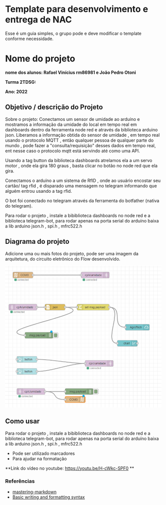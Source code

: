 # Template para desenvolvimento e entrega de NAC

Esse é um guia simples, o grupo pode e deve modificar o template conforme necessidade. 

# Nome do projeto

**nome dos alunos: Rafael Vinícius rm86981 e João Pedro Otoni** 

**Turma 2TDSG:**

**Ano: 2022**

## Objetivo / descrição do Projeto

Sobre o projeto:
Conectamos um sensor de umidade ao arduíno e mostramos a informação da umidade do local em tempo real em dashboards dentro da ferramenta node red e através da biblioteca arduino json. Liberamos a informação obtida do sensor de umidade , em tempo real usando o protocolo MQTT , então qualquer pessoa de qualquer parte do mundo , pode fazer a "consulta/requisição" desses dados em tempo real, ent nesse caso o protocolo mqtt está servindo até como uma API.

Usando a tag button da biblioteca dashboards atrelamos ela a um servo motor , onde ela gira 180 graus , basta clicar no botão no node red que ela gira.

Conectamos o arduíno a um sistema de RfID , onde ao usuário encostar seu cartão/ tag rfid , é disparado uma mensagem no telegram informando que alguém entrou usando a tag rfid.

O bot foi conectado no telegram através da ferramenta do botfather (nativa do telegram).

Para rodar o projeto , instale a bibiblioteca dashboards no node red e a biblioteca telegram-bot, para rodar apenas na porta serial do arduíno baixa a lib arduino json.h , spi.h , mfrc522.h

## Diagrama do projeto

Adicione uma ou mais fotos do projeto, pode ser uma imagem da arquitetura, do circuito eletrônico do Flow desenvolvido. 

<img src="/MicrosoftTeams-image (31).png" width="550">


## Como usar 


Para rodar o projeto , instale a bibiblioteca dashboards no node red e a biblioteca telegram-bot, para rodar apenas na porta serial do arduíno baixa a lib arduino json.h , spi.h , mfrc522.h

* Pode ser utilizado marcadores
* Para ajudar na formatação


**Link do vídeo no youtube:    https://youtu.be/H-cWkc-SPF0 **


### Referências 

* [mastering-markdown](https://guides.github.com/features/mastering-markdown/)
* [Basic writing and formatting syntax](https://docs.github.com/en/github/writing-on-github/getting-started-with-writing-and-formatting-on-github/basic-writing-and-formatting-syntax)
